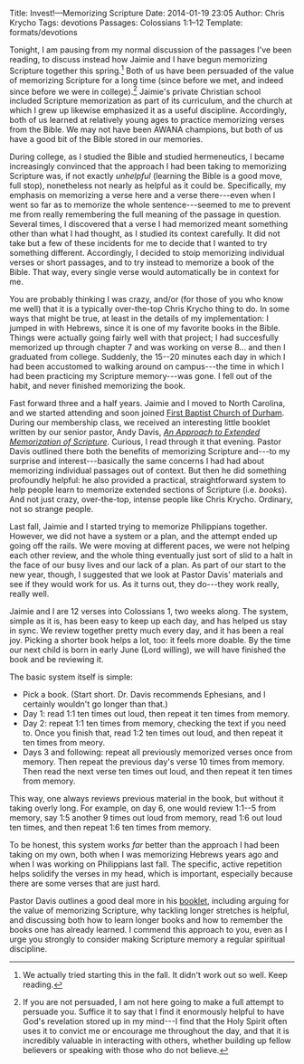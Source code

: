 Title: Invest!—Memorizing Scripture
Date: 2014-01-19 23:05
Author: Chris Krycho
Tags: devotions
Passages: Colossians 1:1–12
Template: formats/devotions

Tonight, I am pausing from my normal discussion of the passages I've been reading, to discuss instead how Jaimie and I have begun memorizing Scripture together this spring.[^memorization-confession] Both of us have been persuaded of the value of memorizing Scripture for a long time (since before we met, and indeed since before we were in college).[^value] Jaimie's private Christian school included Scripture memorization as part of its curriculum, and the church at which I grew up likewise emphasized it as a useful discipline. Accordingly, both of us learned at relatively  young ages to practice memorizing verses from the Bible. We may not have been AWANA champions, but both of us have a good bit of the Bible stored in our memories.

During college, as I studied the Bible and studied hermeneutics, I became increasingly convinced that the approach I had been taking to memorizing Scripture was, if not exactly *unhelpful* (learning the Bible is a good move, full stop), nonetheless not nearly as helpful as it could be. Specifically, my emphasis on memorizing a verse here and a verse there---even when I went so far as to memorize the whole sentence---seemed to me to prevent me from really remembering the full meaning of the passage in question. Several times, I discovered that a verse I had memorized meant something other than what I had thought, as I studied its context carefully. It did not take but a few of these incidents for me to decide that I wanted to try something different. Accordingly, I decided to stoip memorizing individual verses or short passages, and to try instead to memorize a book of the Bible. That way, every single verse would automatically be in context for me.

You are probably thinking I was crazy, and/or (for those of you who know me well) that it is a typically over-the-top Chris Krycho thing to do. In some ways that might be true, at least in the details of my implementation: I jumped in with Hebrews, since it is one of my favorite books in the Bible. Things were actually going fairly well with that project; I had succesfully memorized up through chapter 7 and was working on verse 8... and then I graduated from college. Suddenly, the 15--20 minutes each day in which I had been accustomed to walking around on campus---the time in which I had been practicing my Scripture memory---was gone. I fell out of the habit, and never finished memorizing the book.

Fast forward three and a half years. Jaimie and I moved to North Carolina, and we started attending and soon joined [First Baptist Church of Durham](http://www.fbcdurham.org/). During our membership class, we received an interesting little booklet written by our senior pastor, Andy Davis, [_An Approach to Extended Memorization of Scripture_][booklet]. Curious, I read through it that evening. Pastor Davis outlined there both the benefits of memorizing Scripture and---to my surprise and interest---basically the same concerns I had had about memorizing individual passages out of context. But then he did something profoundly helpful: he also provided a practical, straightforward system to help people learn to memorize extended sections of Scripture (i.e. *books*). And not just crazy, over-the-top, intense people like Chris Krycho. Ordinary, not so strange people.

Last fall, Jaimie and I started trying to memorize Philippians together. However, we did not have a system or a plan, and the attempt ended up going off the rails. We were moving at different paces, we were not helping each other review, and the whole thing eventually just sort of slid to a halt in the face of our busy lives and our lack of a plan. As part of our start to the new year, though, I suggested that we look at Pastor Davis' materials and see if they would work for us. As it turns out, they do---they work really, really well.

Jaimie and I are 12 verses into Colossians 1, two weeks along. The system, simple as it is, has been easy to keep up each day, and has helped us stay in sync. We review together pretty much every day, and it has been a real joy. Picking a shorter book helps a lot, too: it feels more doable. By the time our next child is born in early June (Lord willing), we will have finished the book and be reviewing it.

The basic system itself is simple:

- Pick a book. (Start short. Dr. Davis recommends Ephesians, and I certainly wouldn't go longer than that.)
- Day 1: read 1:1 ten times out loud, then repeat it ten times from memory.
- Day 2: repeat 1:1 ten times from memory, checking the text if you need to. Once you finish that, read 1:2 ten times out loud, and then repeat it ten times from meory.
- Days 3 and following: repeat all previously memorized verses once from memory. Then repeat the previous day's verse 10 times from memory. Then read the next verse ten times out loud, and then repeat it ten times from memory.

This way, one always reviews previous material in the book, but without it taking overly long. For example, on day 6, one would review 1:1--5 from memory, say 1:5 another 9 times out loud from memory, read 1:6 out loud ten times, and then repeat 1:6 ten times from memory.

To be honest, this system works *far* better than the approach I had been taking on my own, both when I was memorizing Hebrews years ago and when I was working on Philippians last fall. The specific, active repetition helps solidify the verses in my head, which is important, especially because there are some verses that are just hard.

Pastor Davis outlines a good deal more in his [booklet][booklet], including arguing for the value of memorizing Scripture, why tackling longer stretches is helpful, and discussing both how to learn longer books and how to remember the books one has already learned. I commend this approach to you, even as I urge you strongly to consider making Scripture memory a regular spiritual discipline.

[^memorization-confession]: We actually tried starting this in the fall. It didn't work out so well. Keep reading.

[^value]: If you are not persuaded, I am not here going to make a full attempt to persuade you. Suffice it to say that I find it enormously helpful to have God's revelation stored up in my mind---I find that the Holy Spirit often uses it to convict me or encourage me throughout the day, and that it is incredibly valuable in interacting with others, whether building up fellow believers or speaking with those who do not believe.

[booklet]: http://www.fbcdurham.org/wp-content/uploads/2012/05/Scripture-Memory-Booklet-for-Publication-Website-Layout.pdf